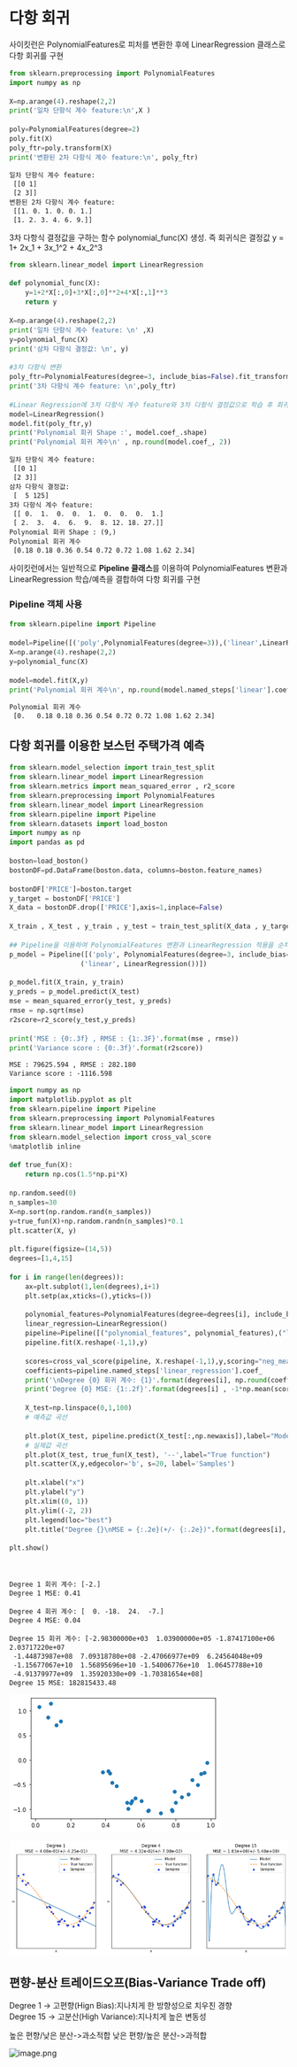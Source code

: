 # 다항 회귀
사이킷런은 PolynomialFeatures로 피처를 변환한 후에 LinearRegression 클래스로 다항 회귀를 구현


```python
from sklearn.preprocessing import PolynomialFeatures
import numpy as np

X=np.arange(4).reshape(2,2)
print('일차 단항식 계수 feature:\n',X )

poly=PolynomialFeatures(degree=2)
poly.fit(X)
poly_ftr=poly.transform(X)
print('변환된 2차 다항식 계수 feature:\n', poly_ftr)
```

    일차 단항식 계수 feature:
     [[0 1]
     [2 3]]
    변환된 2차 다항식 계수 feature:
     [[1. 0. 1. 0. 0. 1.]
     [1. 2. 3. 4. 6. 9.]]
    

3차 다항식 결정값을 구하는 함수 polynomial_func(X) 생성. 즉 회귀식은 결정값 y = 1+ 2x_1 + 3x_1^2 + 4x_2^3 


```python
from sklearn.linear_model import LinearRegression

def polynomial_func(X):
    y=1+2*X[:,0]+3*X[:,0]**2+4*X[:,1]**3
    return y

X=np.arange(4).reshape(2,2)
print('일차 단항식 계수 feature: \n' ,X)
y=polynomial_func(X)
print('삼차 다항식 결정값: \n', y)

#3차 다항식 변환
poly_ftr=PolynomialFeatures(degree=3, include_bias=False).fit_transform(X)
print('3차 다항식 계수 feature: \n',poly_ftr)

#Linear Regression에 3차 다항식 계수 feature와 3차 다항식 결정값으로 학습 후 회귀 계수 확인
model=LinearRegression()
model.fit(poly_ftr,y)
print('Polynomial 회귀 Shape :', model.coef_.shape)
print('Polynomial 회귀 계수\n' , np.round(model.coef_, 2))

```

    일차 단항식 계수 feature: 
     [[0 1]
     [2 3]]
    삼차 다항식 결정값: 
     [  5 125]
    3차 다항식 계수 feature: 
     [[ 0.  1.  0.  0.  1.  0.  0.  0.  1.]
     [ 2.  3.  4.  6.  9.  8. 12. 18. 27.]]
    Polynomial 회귀 Shape : (9,)
    Polynomial 회귀 계수
     [0.18 0.18 0.36 0.54 0.72 0.72 1.08 1.62 2.34]
    

사이킷런에서는 일반적으로 **Pipeline 클래스**를 이용하여 PolynomialFeatures 변환과 LinearRegression 학습/예측을 결합하여 다항 회귀를 구현
### Pipeline 객체 사용


```python
from sklearn.pipeline import Pipeline

model=Pipeline([('poly',PolynomialFeatures(degree=3)),('linear',LinearRegression())])
X=np.arange(4).reshape(2,2)
y=polynomial_func(X)

model=model.fit(X,y)
print('Polynomial 회귀 계수\n', np.round(model.named_steps['linear'].coef_, 2))

```

    Polynomial 회귀 계수
     [0.   0.18 0.18 0.36 0.54 0.72 0.72 1.08 1.62 2.34]
    

## 다항 회귀를 이용한 보스턴 주택가격 예측 


```python
from sklearn.model_selection import train_test_split
from sklearn.linear_model import LinearRegression
from sklearn.metrics import mean_squared_error , r2_score
from sklearn.preprocessing import PolynomialFeatures
from sklearn.linear_model import LinearRegression
from sklearn.pipeline import Pipeline
from sklearn.datasets import load_boston
import numpy as np
import pandas as pd

boston=load_boston()
bostonDF=pd.DataFrame(boston.data, columns=boston.feature_names)

bostonDF['PRICE']=boston.target
y_target = bostonDF['PRICE']
X_data = bostonDF.drop(['PRICE'],axis=1,inplace=False)

X_train , X_test , y_train , y_test = train_test_split(X_data , y_target ,test_size=0.3, random_state=156)

## Pipeline을 이용하여 PolynomialFeatures 변환과 LinearRegression 적용을 순차적으로 결합. 
p_model = Pipeline([('poly', PolynomialFeatures(degree=3, include_bias=False)),
                  ('linear', LinearRegression())])

p_model.fit(X_train, y_train)
y_preds = p_model.predict(X_test)
mse = mean_squared_error(y_test, y_preds)
rmse = np.sqrt(mse)
r2score=r2_score(y_test,y_preds)

print('MSE : {0:.3f} , RMSE : {1:.3F}'.format(mse , rmse))
print('Variance score : {0:.3f}'.format(r2score))
```

    MSE : 79625.594 , RMSE : 282.180
    Variance score : -1116.598
    


```python
import numpy as np
import matplotlib.pyplot as plt
from sklearn.pipeline import Pipeline
from sklearn.preprocessing import PolynomialFeatures
from sklearn.linear_model import LinearRegression
from sklearn.model_selection import cross_val_score
%matplotlib inline

def true_fun(X):
    return np.cos(1.5*np.pi*X)

np.random.seed(0)
n_samples=30
X=np.sort(np.random.rand(n_samples))
y=true_fun(X)+np.random.randn(n_samples)*0.1
plt.scatter(X, y)

plt.figure(figsize=(14,5))
degrees=[1,4,15]

for i in range(len(degrees)):
    ax=plt.subplot(1,len(degrees),i+1)
    plt.setp(ax,xticks=(),yticks=())
    
    polynomial_features=PolynomialFeatures(degree=degrees[i], include_bias=False)
    linear_regression=LinearRegression()
    pipeline=Pipeline([("polynomial_features", polynomial_features),("linear_regression",linear_regression)])
    pipeline.fit(X.reshape(-1,1),y)
    
    scores=cross_val_score(pipeline, X.reshape(-1,1),y,scoring="neg_mean_squared_error", cv=10)
    coefficients=pipeline.named_steps['linear_regression'].coef_
    print('\nDegree {0} 회귀 계수: {1}'.format(degrees[i], np.round(coefficients),2))
    print('Degree {0} MSE: {1:.2f}'.format(degrees[i] , -1*np.mean(scores)))
    
    X_test=np.linspace(0,1,100)
    # 예측값 곡선
  
    plt.plot(X_test, pipeline.predict(X_test[:,np.newaxis]),label="Model")
    # 실제값 곡선
    plt.plot(X_test, true_fun(X_test), '--',label="True function")
    plt.scatter(X,y,edgecolor='b', s=20, label='Samples')
    
    plt.xlabel("x") 
    plt.ylabel("y") 
    plt.xlim((0, 1)) 
    plt.ylim((-2, 2))
    plt.legend(loc="best")
    plt.title("Degree {}\nMSE = {:.2e}(+/- {:.2e})".format(degrees[i], -scores.mean(), scores.std()))
    
plt.show()

    
```

    
    Degree 1 회귀 계수: [-2.]
    Degree 1 MSE: 0.41
    
    Degree 4 회귀 계수: [  0. -18.  24.  -7.]
    Degree 4 MSE: 0.04
    
    Degree 15 회귀 계수: [-2.98300000e+03  1.03900000e+05 -1.87417100e+06  2.03717220e+07
     -1.44873987e+08  7.09318780e+08 -2.47066977e+09  6.24564048e+09
     -1.15677067e+10  1.56895696e+10 -1.54006776e+10  1.06457788e+10
     -4.91379977e+09  1.35920330e+09 -1.70381654e+08]
    Degree 15 MSE: 182815433.48
    


    
![png](output_8_1.png)
    



    
![png](output_8_2.png)
    


## 편향-분산 트레이드오프(Bias-Variance Trade off)

Degree 1 -> 고편향(Hign Bias):지나치게 한 방향성으로 치우친 경향 <br/>
Degree 15 -> 고분산(High Variance):지나치게 높은 변동성

높은 편향/낮은 분산->과소적합
낮은 편향/높은 분산->과적합

![image.png](attachment:image.png)

